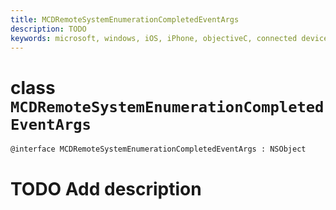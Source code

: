 ```yaml
---
title: MCDRemoteSystemEnumerationCompletedEventArgs
description: TODO
keywords: microsoft, windows, iOS, iPhone, objectiveC, connected devices, Project Rome
---
```


# class `MCDRemoteSystemEnumerationCompletedEventArgs` 

```
@interface MCDRemoteSystemEnumerationCompletedEventArgs : NSObject
```  

# TODO Add description